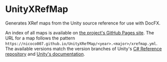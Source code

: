 # UnityXRefMap
Generates XRef maps from the Unity source reference for use with DocFX.

An index of all maps is available on [the project's GitHub Pages site](https://nicoco007.github.io/UnityXRefMap/). The URL for a map follows the pattern `https://nicoco007.github.io/UnityXRefMap/<year>.<major>/xrefmap.yml`. The available versions match the version branches of Unity's [C# Reference repository](https://github.com/Unity-Technologies/UnityCsReference) and [Unity's documentation](https://docs.unity3d.com).
